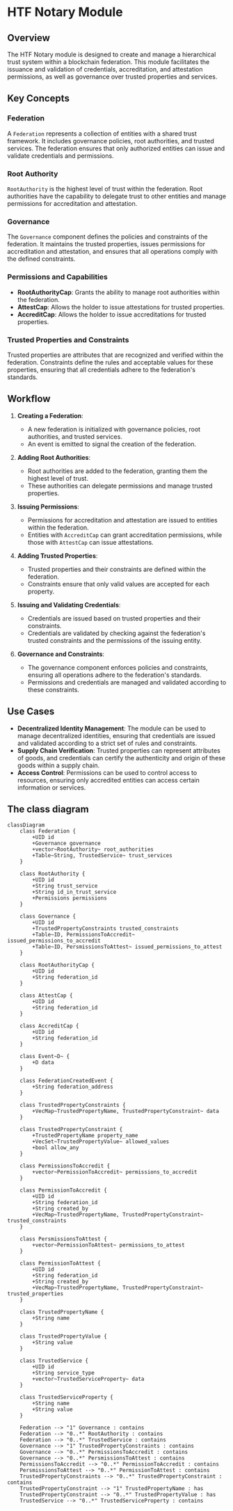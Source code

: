 # HTF Notary Module

## Overview

The HTF Notary module is designed to create and manage a hierarchical trust system within a blockchain federation. This module facilitates the issuance and validation of credentials, accreditation, and attestation permissions, as well as governance over trusted properties and services.

## Key Concepts

### Federation

A `Federation` represents a collection of entities with a shared trust framework. It includes governance policies, root authorities, and trusted services. The federation ensures that only authorized entities can issue and validate credentials and permissions.

### Root Authority

`RootAuthority` is the highest level of trust within the federation. Root authorities have the capability to delegate trust to other entities and manage permissions for accreditation and attestation.

### Governance

The `Governance` component defines the policies and constraints of the federation. It maintains the trusted properties, issues permissions for accreditation and attestation, and ensures that all operations comply with the defined constraints.

### Permissions and Capabilities

- **RootAuthorityCap**: Grants the ability to manage root authorities within the federation.
- **AttestCap**: Allows the holder to issue attestations for trusted properties.
- **AccreditCap**: Allows the holder to issue accreditations for trusted properties.

### Trusted Properties and Constraints

Trusted properties are attributes that are recognized and verified within the federation. Constraints define the rules and acceptable values for these properties, ensuring that all credentials adhere to the federation's standards.

## Workflow

1. **Creating a Federation**:

   - A new federation is initialized with governance policies, root authorities, and trusted services.
   - An event is emitted to signal the creation of the federation.

2. **Adding Root Authorities**:

   - Root authorities are added to the federation, granting them the highest level of trust.
   - These authorities can delegate permissions and manage trusted properties.

3. **Issuing Permissions**:

   - Permissions for accreditation and attestation are issued to entities within the federation.
   - Entities with `AccreditCap` can grant accreditation permissions, while those with `AttestCap` can issue attestations.

4. **Adding Trusted Properties**:

   - Trusted properties and their constraints are defined within the federation.
   - Constraints ensure that only valid values are accepted for each property.

5. **Issuing and Validating Credentials**:

   - Credentials are issued based on trusted properties and their constraints.
   - Credentials are validated by checking against the federation's trusted constraints and the permissions of the issuing entity.

6. **Governance and Constraints**:
   - The governance component enforces policies and constraints, ensuring all operations adhere to the federation's standards.
   - Permissions and credentials are managed and validated according to these constraints.

## Use Cases

- **Decentralized Identity Management**: The module can be used to manage decentralized identities, ensuring that credentials are issued and validated according to a strict set of rules and constraints.
- **Supply Chain Verification**: Trusted properties can represent attributes of goods, and credentials can certify the authenticity and origin of these goods within a supply chain.
- **Access Control**: Permissions can be used to control access to resources, ensuring only accredited entities can access certain information or services.

## The class diagram

```mermaid
classDiagram
    class Federation {
        +UID id
        +Governance governance
        +vector~RootAuthority~ root_authorities
        +Table~String, TrustedService~ trust_services
    }

    class RootAuthority {
        +UID id
        +String trust_service
        +String id_in_trust_service
        +Permissions permissions
    }

    class Governance {
        +UID id
        +TrustedPropertyConstraints trusted_constraints
        +Table~ID, PermissionsToAccredit~ issued_permissions_to_accredit
        +Table~ID, PersmissionsToAttest~ issued_permissions_to_attest
    }

    class RootAuthorityCap {
        +UID id
        +String federation_id
    }

    class AttestCap {
        +UID id
        +String federation_id
    }

    class AccreditCap {
        +UID id
        +String federation_id
    }

    class Event~D~ {
        +D data
    }

    class FederationCreatedEvent {
        +String federation_address
    }

    class TrustedPropertyConstraints {
        +VecMap~TrustedPropertyName, TrustedPropertyConstraint~ data
    }

    class TrustedPropertyConstraint {
        +TrustedPropertyName property_name
        +VecSet~TrustedPropertyValue~ allowed_values
        +bool allow_any
    }

    class PermissionsToAccredit {
        +vector~PermissionToAccredit~ permissions_to_accredit
    }

    class PermissionToAccredit {
        +UID id
        +String federation_id
        +String created_by
        +VecMap~TrustedPropertyName, TrustedPropertyConstraint~ trusted_constraints
    }

    class PersmissionsToAttest {
        +vector~PermissionToAttest~ permissions_to_attest
    }

    class PermissionToAttest {
        +UID id
        +String federation_id
        +String created_by
        +VecMap~TrustedPropertyName, TrustedPropertyConstraint~ trusted_properties
    }

    class TrustedPropertyName {
        +String name
    }

    class TrustedPropertyValue {
        +String value
    }

    class TrustedService {
        +UID id
        +String service_type
        +vector~TrustedServiceProperty~ data
    }

    class TrustedServiceProperty {
        +String name
        +String value
    }

    Federation --> "1" Governance : contains
    Federation --> "0..*" RootAuthority : contains
    Federation --> "0..*" TrustedService : contains
    Governance --> "1" TrustedPropertyConstraints : contains
    Governance --> "0..*" PermissionsToAccredit : contains
    Governance --> "0..*" PersmissionsToAttest : contains
    PermissionsToAccredit --> "0..*" PermissionToAccredit : contains
    PersmissionsToAttest --> "0..*" PermissionToAttest : contains
    TrustedPropertyConstraints --> "0..*" TrustedPropertyConstraint : contains
    TrustedPropertyConstraint --> "1" TrustedPropertyName : has
    TrustedPropertyConstraint --> "0..*" TrustedPropertyValue : has
    TrustedService --> "0..*" TrustedServiceProperty : contains

```
